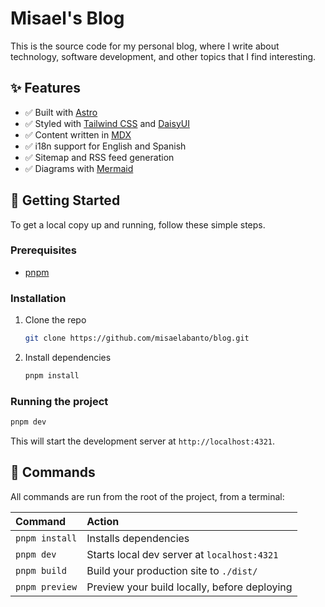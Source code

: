# Misael's Blog

This is the source code for my personal blog, where I write about technology, software development, and other topics that I find interesting.

## ✨ Features

- ✅ Built with [Astro](https://astro.build/)
- ✅ Styled with [Tailwind CSS](https://tailwindcss.com/) and [DaisyUI](https://daisyui.com/)
- ✅ Content written in [MDX](https://mdxjs.com/)
- ✅ i18n support for English and Spanish
- ✅ Sitemap and RSS feed generation
- ✅ Diagrams with [Mermaid](https://mermaid-js.github.io/mermaid/#/)

## 🚀 Getting Started

To get a local copy up and running, follow these simple steps.

### Prerequisites

- [pnpm](https://pnpm.io/installation)

### Installation

1. Clone the repo
   ```sh
   git clone https://github.com/misaelabanto/blog.git
   ```
2. Install dependencies
   ```sh
   pnpm install
   ```

### Running the project

```sh
pnpm dev
```

This will start the development server at `http://localhost:4321`.

## 🧞 Commands

All commands are run from the root of the project, from a terminal:

| Command        | Action                                       |
| :------------- | :------------------------------------------- |
| `pnpm install` | Installs dependencies                        |
| `pnpm dev`     | Starts local dev server at `localhost:4321`  |
| `pnpm build`   | Build your production site to `./dist/`      |
| `pnpm preview` | Preview your build locally, before deploying |
